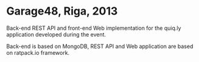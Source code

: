 Garage48, Riga, 2013
====================

Back-end REST API and front-end Web implementation for the quiq.ly application developed during the event.

Back-end is based on MongoDB, REST API and Web application are based on ratpack.io framework. 
